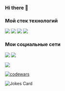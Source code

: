 ### Hi there 👋

<!--
**berstix/berstix** is a ✨ _special_ ✨ repository because its `README.md` (this file) appears on your GitHub profile.

Here are some ideas to get you started:

- 🔭 I’m currently working on ...
- 🌱 I’m currently learning ...
- 👯 I’m looking to collaborate on ...
- 🤔 I’m looking for help with ...
- 💬 Ask me about ...
- 📫 How to reach me: ...
- 😄 Pronouns: ...
- ⚡ Fun fact: ...
-->
### Мой стек технологий
<img src="https://img.shields.io/badge/HMTl5-green?style=for-the-badge&logo=HTML5&logoColor=black"> <img src="https://img.shields.io/badge/CSS -blue?style=for-the-badge&logo=CSS3&logoColor=black"/> <img src="https://img.shields.io/badge/figma-blue?style=for-the-badge&logo=figma&logoColor=black"/> <img src="https://img.shields.io/badge/github-blue?style=for-the-badge&logo=github&logoColor=black"/> 


### Мои cоциальные сети
[<img src="https://img.shields.io/badge/telegram -blue?style=for-the-badge&logo=telegram&logoColor=black"/>](https://t.me/berstix )
[<img src="https://img.shields.io/badge/vk -blue?style=for-the-badge&logo=vk&logoColor=black"/>](https://vk.com/berstix)

<img src="https://img.shields.io/badge/НАДПИСЬ НА БЕЙДЖЕ-ЦВЕТ ФОНА?style=for-the-badge&logo=НАЗВАНИЕ ЛОГОТИПА&logoColor=ЦВЕТ ЛОГОТИПА"/>

[![codewars](https://www.codewars.com/users/rsschool_55d7c2ee85a79f7c/badges/large)](https://www.codewars.com/users/rsschool_55d7c2ee85a79f7c/badges/large)

![Jokes Card](https://readme-jokes.vercel.app/api)
